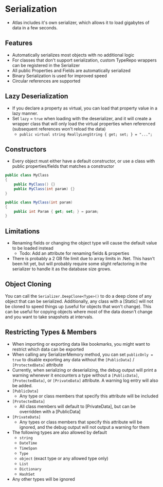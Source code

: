 # Serialization

- Atlas includes it's own serializer, which allows it to load gigabytes of data in a few seconds.

## Features
- Automatically serializes most objects with no additional logic
- For classes that don't support serialization, custom TypeRepo wrappers can be registered in the Serializer
- All public Properties and Fields are automatically serialized
- Binary Serialization is used for improved speed
- Circular references are supported

## Lazy Deserialization
- If you declare a property as virtual, you can load that property value in a lazy manner. 
- Set `lazy` = `true` when loading with the deserializer, and it will create a wrapper class that will only load the virtual properties when referenced (subsequent references won't reload the data)
  - `public virtual string ReallyLongString { get; set; } = "...";`
  
## Constructors
- Every object must either have a default constructor, or use a class with public properties/fields that matches a constructor
```csharp
public class MyClass
{
    public MyClass() {}
    public MyClass(int param) {}
}

public class MyClass(int param)
{
    public int Param { get; set; } = param;
}
```

## Limitations
- Renaming fields or changing the object type will cause the default value to be loaded instead
  - Todo: Add an attribute for renaming fields & properties
- There is probably a 2 GB file limit due to array limits in .Net. This hasn't been hit yet, but will probably require some slight refactoring in the serializer to handle it as the database size grows.

## Object Cloning

You can call the `Serializer.DeepClone<Type>()` to do a deep clone of any object that can be serialized. Additionally, any class with a [Static] will not be cloned to speed things up (useful for objects that won't change). This can be useful for copying objects where most of the data doesn't change and you want to take snapshots at intervals.

## Restricting Types & Members
- When importing or exporting data like bookmarks, you might want to restrict which data can be exported
- When calling any SerializerMemory method, you can set `publicOnly = true` to disable exporting any data without the `[PublicData]` / `[ProtectedData]` attribute
- Currently, when serializing or deserializing, the debug output will print a warning whenever it encounters a type without a `[PublicData]`, `[ProtectedData]`, or `[PrivateData]` attribute. A warning log entry will also be added.
- `[PublicData]`
  - Any type or class members that specify this attribute will be included
- `[ProtectedData]`
  - All class members will default to [PrivateData], but can be overridden with a [PublicData]
- `[PrivateData]`
  - Any types or class members that specify this attribute will be ignored, and the debug output will not output a warning for them
- The following types are also allowed by default
  - `string`
  - `DateTime`
  - `TimeSpan`
  - `Type`
  - `object` (exact type or any allowed type only)
  - `List`
  - `Dictionary`
  - `HashSet`
- Any other types will be ignored